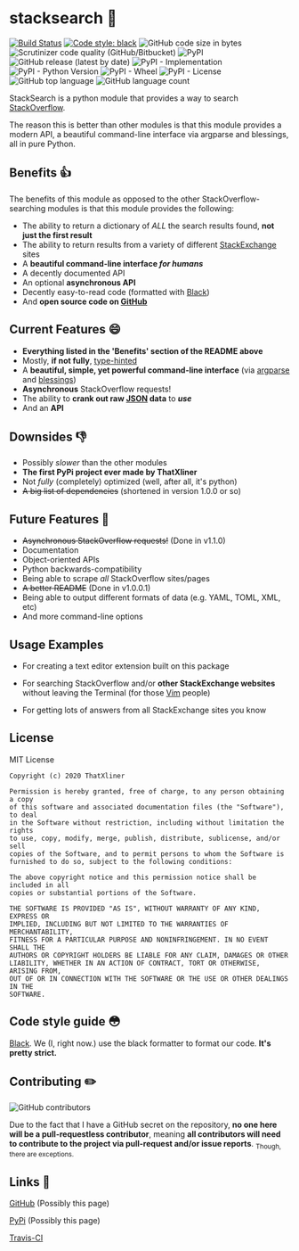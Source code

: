 # stacksearch :mag_right:

[![Build Status](https://travis-ci.com/ThatXliner/stacksearch.svg?branch=master)](https://travis-ci.com/ThatXliner/stacksearch) [![Code style: black](https://img.shields.io/badge/code%20style-black-000000.svg)](https://github.com/psf/black) ![GitHub code size in bytes](https://img.shields.io/github/languages/code-size/ThatXliner/stacksearch) ![Scrutinizer code quality (GitHub/Bitbucket)](https://img.shields.io/scrutinizer/quality/g/ThatXliner/stacksearch/master) ![PyPI](https://img.shields.io/pypi/v/stacksearch) ![GitHub release (latest by date)](https://img.shields.io/github/v/release/ThatXliner/stacksearch) ![PyPI - Implementation](https://img.shields.io/pypi/implementation/stacksearch) ![PyPI - Python Version](https://img.shields.io/pypi/pyversions/stacksearch) ![PyPI - Wheel](https://img.shields.io/pypi/wheel/stacksearch) ![PyPI - License](https://img.shields.io/pypi/l/stacksearch) ![GitHub top language](https://img.shields.io/github/languages/top/ThatXliner/stacksearch) ![GitHub language count](https://img.shields.io/github/languages/count/ThatXliner/stacksearch)

StackSearch is a python module that provides a way to search [StackOverflow](https://stackoverflow.com/).

The reason this is better than other modules is that this module provides a modern API, a beautiful command-line interface via argparse and blessings, all in pure Python.

## Benefits :thumbsup:

The benefits of this module as opposed to the other StackOverflow-searching modules is that this module provides the following:

- The ability to return a dictionary of _ALL_ the search results found, **not just the first result**
- The ability to return results from a variety of different [StackExchange](https://stackexchange.com/) sites
- A **beautiful command-line interface _for humans_**
- A decently documented API
- An optional **asynchronous API**
- Decently easy-to-read code (formatted with [Black](https://github.com/psf/black))
- And **open source code on [GitHub](https://github.com/ThatXliner/stacksearch/tree/Stable)**

## Current Features :smile:

- **Everything listed in the 'Benefits' section of the README above**
- Mostly, **if not fully**, [type-hinted](https://www.python.org/dev/peps/pep-0585/)
- A **beautiful, simple, yet powerful command-line interface** (via [argparse](https://docs.python.org/3/library/argparse.html) and [blessings](https://pypi.org/project/blessings/))
- **Asynchronous** StackOverflow requests!
- The ability to **crank out raw [JSON](https://www.json.org/json-en.html) data** to **_use_**
- And an **API**

## Downsides :thumbsdown:

- Possibly _slower_ than the other modules
- **The first PyPi project ever made by ThatXliner**
- Not _fully_ (completely) optimized (well, after all, it's python)
- ~~A big list of dependencies~~ (shortened in version 1.0.0 or so)

## Future Features :running:

- ~~Asynchronous StackOverflow requests!~~ (Done in v1.1.0)
- Documentation
- Object-oriented APIs
- Python backwards-compatibility
- Being able to scrape _all_ StackOverflow sites/pages
- ~~A better README~~ (Done in v1.0.0.1)
- Being able to output different formats of data (e.g. YAML, TOML, XML, etc)
- And more command-line options

## Usage Examples

- For creating a text editor extension built on this package

- For searching StackOverflow and/or **other StackExchange websites** without leaving the Terminal (for those [Vim](https://www.vim.org/) people)

- For getting lots of answers from all StackExchange sites you know

## License

MIT License

```text
Copyright (c) 2020 ThatXliner

Permission is hereby granted, free of charge, to any person obtaining a copy
of this software and associated documentation files (the "Software"), to deal
in the Software without restriction, including without limitation the rights
to use, copy, modify, merge, publish, distribute, sublicense, and/or sell
copies of the Software, and to permit persons to whom the Software is
furnished to do so, subject to the following conditions:

The above copyright notice and this permission notice shall be included in all
copies or substantial portions of the Software.

THE SOFTWARE IS PROVIDED "AS IS", WITHOUT WARRANTY OF ANY KIND, EXPRESS OR
IMPLIED, INCLUDING BUT NOT LIMITED TO THE WARRANTIES OF MERCHANTABILITY,
FITNESS FOR A PARTICULAR PURPOSE AND NONINFRINGEMENT. IN NO EVENT SHALL THE
AUTHORS OR COPYRIGHT HOLDERS BE LIABLE FOR ANY CLAIM, DAMAGES OR OTHER
LIABILITY, WHETHER IN AN ACTION OF CONTRACT, TORT OR OTHERWISE, ARISING FROM,
OUT OF OR IN CONNECTION WITH THE SOFTWARE OR THE USE OR OTHER DEALINGS IN THE
SOFTWARE.
```

## Code style guide :flushed:

[Black](https://github.com/psf/black). We (I, right now.) use the black formatter to format our code. **It's pretty strict.**

## Contributing :pencil2:

![GitHub contributors](https://img.shields.io/github/contributors/ThatXliner/stacksearch)

Due to the fact that I have a GitHub secret on the repository, **no one here will be a pull-requestless contributor**, meaning **all contributors will need to contribute to the project via pull-request and/or issue reports**. <sub>Though, there are exceptions.</sub>

## Links :paperclip:

[GitHub](https://github.com/ThatXliner/stacksearch/tree/Stable) (Possibly this page)

[PyPi](https://pypi.org/project/stacksearch/) (Possibly this page)

[Travis-CI](https://travis-ci.com/github/ThatXliner/stacksearch)
